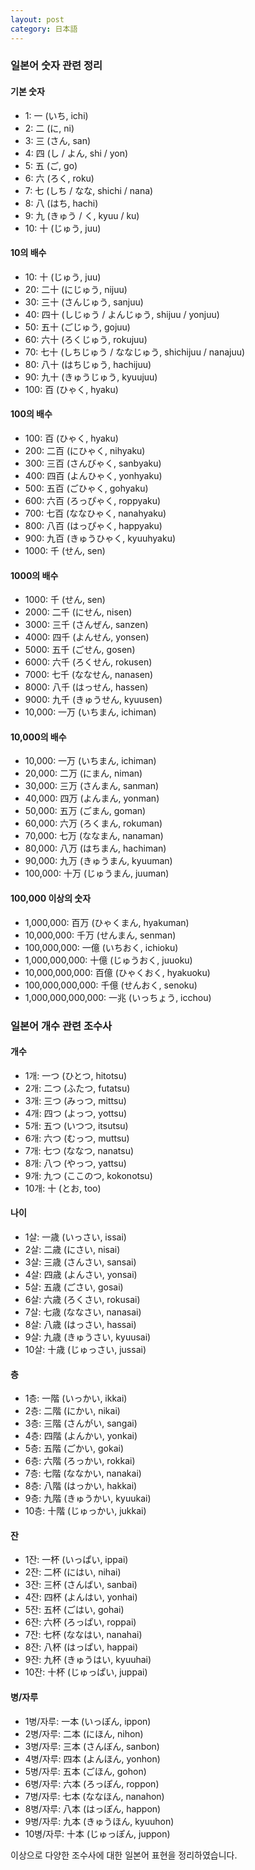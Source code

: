 ```yaml
---
layout: post
category: 日本語
---
```


### 일본어 숫자 관련 정리

#### 기본 숫자
- 1: 一 (いち, ichi)
- 2: 二 (に, ni)
- 3: 三 (さん, san)
- 4: 四 (し / よん, shi / yon)
- 5: 五 (ご, go)
- 6: 六 (ろく, roku)
- 7: 七 (しち / なな, shichi / nana)
- 8: 八 (はち, hachi)
- 9: 九 (きゅう / く, kyuu / ku)
- 10: 十 (じゅう, juu)

#### 10의 배수
- 10: 十 (じゅう, juu)
- 20: 二十 (にじゅう, nijuu)
- 30: 三十 (さんじゅう, sanjuu)
- 40: 四十 (しじゅう / よんじゅう, shijuu / yonjuu)
- 50: 五十 (ごじゅう, gojuu)
- 60: 六十 (ろくじゅう, rokujuu)
- 70: 七十 (しちじゅう / ななじゅう, shichijuu / nanajuu)
- 80: 八十 (はちじゅう, hachijuu)
- 90: 九十 (きゅうじゅう, kyuujuu)
- 100: 百 (ひゃく, hyaku)

#### 100의 배수
- 100: 百 (ひゃく, hyaku)
- 200: 二百 (にひゃく, nihyaku)
- 300: 三百 (さんびゃく, sanbyaku)
- 400: 四百 (よんひゃく, yonhyaku)
- 500: 五百 (ごひゃく, gohyaku)
- 600: 六百 (ろっぴゃく, roppyaku)
- 700: 七百 (ななひゃく, nanahyaku)
- 800: 八百 (はっぴゃく, happyaku)
- 900: 九百 (きゅうひゃく, kyuuhyaku)
- 1000: 千 (せん, sen)

#### 1000의 배수
- 1000: 千 (せん, sen)
- 2000: 二千 (にせん, nisen)
- 3000: 三千 (さんぜん, sanzen)
- 4000: 四千 (よんせん, yonsen)
- 5000: 五千 (ごせん, gosen)
- 6000: 六千 (ろくせん, rokusen)
- 7000: 七千 (ななせん, nanasen)
- 8000: 八千 (はっせん, hassen)
- 9000: 九千 (きゅうせん, kyuusen)
- 10,000: 一万 (いちまん, ichiman)

#### 10,000의 배수
- 10,000: 一万 (いちまん, ichiman)
- 20,000: 二万 (にまん, niman)
- 30,000: 三万 (さんまん, sanman)
- 40,000: 四万 (よんまん, yonman)
- 50,000: 五万 (ごまん, goman)
- 60,000: 六万 (ろくまん, rokuman)
- 70,000: 七万 (ななまん, nanaman)
- 80,000: 八万 (はちまん, hachiman)
- 90,000: 九万 (きゅうまん, kyuuman)
- 100,000: 十万 (じゅうまん, juuman)

#### 100,000 이상의 숫자
- 1,000,000: 百万 (ひゃくまん, hyakuman)
- 10,000,000: 千万 (せんまん, senman)
- 100,000,000: 一億 (いちおく, ichioku)
- 1,000,000,000: 十億 (じゅうおく, juuoku)
- 10,000,000,000: 百億 (ひゃくおく, hyakuoku)
- 100,000,000,000: 千億 (せんおく, senoku)
- 1,000,000,000,000: 一兆 (いっちょう, icchou)


### 일본어 개수 관련 조수사

#### 개수
- 1개: 一つ (ひとつ, hitotsu)
- 2개: 二つ (ふたつ, futatsu)
- 3개: 三つ (みっつ, mittsu)
- 4개: 四つ (よっつ, yottsu)
- 5개: 五つ (いつつ, itsutsu)
- 6개: 六つ (むっつ, muttsu)
- 7개: 七つ (ななつ, nanatsu)
- 8개: 八つ (やっつ, yattsu)
- 9개: 九つ (ここのつ, kokonotsu)
- 10개: 十 (とお, too)

#### 나이
- 1살: 一歳 (いっさい, issai)
- 2살: 二歳 (にさい, nisai)
- 3살: 三歳 (さんさい, sansai)
- 4살: 四歳 (よんさい, yonsai)
- 5살: 五歳 (ごさい, gosai)
- 6살: 六歳 (ろくさい, rokusai)
- 7살: 七歳 (ななさい, nanasai)
- 8살: 八歳 (はっさい, hassai)
- 9살: 九歳 (きゅうさい, kyuusai)
- 10살: 十歳 (じゅっさい, jussai)

#### 층
- 1층: 一階 (いっかい, ikkai)
- 2층: 二階 (にかい, nikai)
- 3층: 三階 (さんがい, sangai)
- 4층: 四階 (よんかい, yonkai)
- 5층: 五階 (ごかい, gokai)
- 6층: 六階 (ろっかい, rokkai)
- 7층: 七階 (ななかい, nanakai)
- 8층: 八階 (はっかい, hakkai)
- 9층: 九階 (きゅうかい, kyuukai)
- 10층: 十階 (じゅっかい, jukkai)

#### 잔
- 1잔: 一杯 (いっぱい, ippai)
- 2잔: 二杯 (にはい, nihai)
- 3잔: 三杯 (さんばい, sanbai)
- 4잔: 四杯 (よんはい, yonhai)
- 5잔: 五杯 (ごはい, gohai)
- 6잔: 六杯 (ろっぱい, roppai)
- 7잔: 七杯 (ななはい, nanahai)
- 8잔: 八杯 (はっぱい, happai)
- 9잔: 九杯 (きゅうはい, kyuuhai)
- 10잔: 十杯 (じゅっぱい, juppai)

#### 병/자루
- 1병/자루: 一本 (いっぽん, ippon)
- 2병/자루: 二本 (にほん, nihon)
- 3병/자루: 三本 (さんぼん, sanbon)
- 4병/자루: 四本 (よんほん, yonhon)
- 5병/자루: 五本 (ごほん, gohon)
- 6병/자루: 六本 (ろっぽん, roppon)
- 7병/자루: 七本 (ななほん, nanahon)
- 8병/자루: 八本 (はっぽん, happon)
- 9병/자루: 九本 (きゅうほん, kyuuhon)
- 10병/자루: 十本 (じゅっぽん, juppon)

이상으로 다양한 조수사에 대한 일본어 표현을 정리하였습니다.
